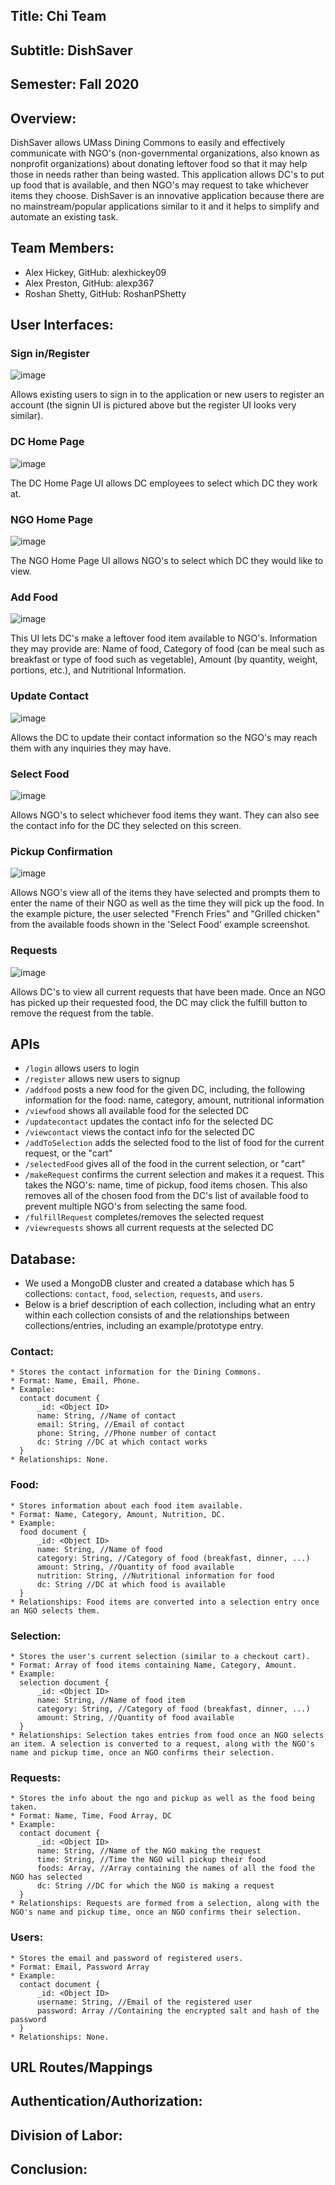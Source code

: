 ## Title: Chi Team

## Subtitle: DishSaver

## Semester: Fall 2020

## Overview:
DishSaver allows UMass Dining Commons to easily and effectively communicate with NGO's (non-governmental organizations, also known as nonprofit organizations) about donating leftover food so that it may help those in needs rather than being wasted. This application allows DC's to put up food that is available, and then NGO's may request to take whichever items they choose. DishSaver is an innovative application because there are no mainstream/popular applications similar to it and it helps to simplify and automate an existing task.

## Team Members:
* Alex Hickey, GitHub: alexhickey09
* Alex Preston, GitHub: alexp367
* Roshan Shetty, GitHub: RoshanPShetty

## User Interfaces:
### Sign in/Register
![image](final-pictures/signin.PNG)

Allows existing users to sign in to the application or new users to register an account (the signin UI is pictured above but the register UI looks very similar).

### DC Home Page
![image](final-pictures/dcHome.PNG)

The DC Home Page UI allows DC employees to select which DC they work at.

### NGO Home Page
![image](final-pictures/ngoChooseDC.PNG)

The NGO Home Page UI allows NGO's to select which DC they would like to view.

### Add Food
![image](final-pictures/addFood.PNG)

This UI lets DC's make a leftover food item available to NGO's. Information they may provide are: Name of food, Category of food (can be meal such as breakfast or type of food such as vegetable), Amount (by quantity, weight, portions, etc.), and Nutritional Information.

### Update Contact
![image](final-pictures/updateContact.PNG)

Allows the DC to update their contact information so the NGO's may reach them with any inquiries they may have.

### Select Food
![image](final-pictures/selectFood.PNG)

Allows NGO's to select whichever food items they want. They can also see the contact info for the DC they selected on this screen.

### Pickup Confirmation
![image](final-pictures/pickupConfirmation.PNG)

Allows NGO's view all of the items they have selected and prompts them to enter the name of their NGO as well as the time they will pick up the food. In the example picture, the user selected "French Fries" and "Grilled chicken" from the available foods shown in the 'Select Food' example screenshot.

### Requests
![image](final-pictures/requests.PNG)

Allows DC's to view all current requests that have been made. Once an NGO has picked up their requested food, the DC may click the fulfill button to remove the request from the table. 

## APIs
* `/login` allows users to login   
* `/register` allows new users to signup
* `/addfood` posts a new food for the given DC, including, the following information for the food: name, category, amount, nutritional information
* `/viewfood` shows all available food for the selected DC
* `/updatecontact` updates the contact info for the selected DC
* `/viewcontact` views the contact info for the selected DC
* `/addToSelection` adds the selected food to the list of food for the current request, or the "cart"
* `/selectedFood` gives all of the food in the current selection, or "cart"
* `/makeRequest` confirms the current selection and makes it a request. This takes the NGO's: name, time of pickup, food items chosen. This also removes all of the chosen food from the DC's list of available food to prevent multiple NGO's from selecting the same food.
* `/fulfillRequest` completes/removes the selected request
* `/viewrequests` shows all current requests at the selected DC


## Database:
* We used a MongoDB cluster and created a database which has 5 collections: `contact`, `food`, `selection`, `requests`, and `users`.
* Below is a brief description of each collection, including what an entry within each collection consists of and the relationships between collections/entries, including an example/prototype entry.
  
### Contact:
    * Stores the contact information for the Dining Commons.
    * Format: Name, Email, Phone.
    * Example:
      contact document { 
          _id: <Object ID>
          name: String, //Name of contact
          email: String, //Email of contact
          phone: String, //Phone number of contact
          dc: String //DC at which contact works
      }
    * Relationships: None.
### Food:
    * Stores information about each food item available.
    * Format: Name, Category, Amount, Nutrition, DC.
    * Example:
      food document { 
          _id: <Object ID>
          name: String, //Name of food
          category: String, //Category of food (breakfast, dinner, ...)
          amount: String, //Quantity of food available
          nutrition: String, //Nutritional information for food
          dc: String //DC at which food is available
      }
    * Relationships: Food items are converted into a selection entry once an NGO selects them.
### Selection:
    * Stores the user's current selection (similar to a checkout cart).
    * Format: Array of food items containing Name, Category, Amount.
    * Example:
      selection document { 
          _id: <Object ID>
          name: String, //Name of food item
          category: String, //Category of food (breakfast, dinner, ...)
          amount: String, //Quantity of food available
      }
    * Relationships: Selection takes entries from food once an NGO selects an item. A selection is converted to a request, along with the NGO's name and pickup time, once an NGO confirms their selection.
### Requests:
    * Stores the info about the ngo and pickup as well as the food being taken.
    * Format: Name, Time, Food Array, DC
    * Example:
      contact document { 
          _id: <Object ID>
          name: String, //Name of the NGO making the request
          time: String, //Time the NGO will pickup their food
          foods: Array, //Array containing the names of all the food the NGO has selected
          dc: String //DC for which the NGO is making a request
      }
    * Relationships: Requests are formed from a selection, along with the NGO's name and pickup time, once an NGO confirms their selection.
### Users:
    * Stores the email and password of registered users.
    * Format: Email, Password Array
    * Example:
      contact document { 
          _id: <Object ID>
          username: String, //Email of the registered user
          password: Array //Containing the encrypted salt and hash of the password
      }
    * Relationships: None.

## URL Routes/Mappings

## Authentication/Authorization:

## Division of Labor:

## Conclusion: